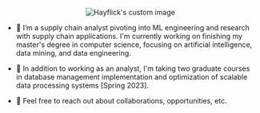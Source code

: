 <p align="center">
  <img src="https://github.com/Hayflick/Hayflick/blob/main/hellothere.gif" alt="Hayflick's custom image"/>
</p>


- 🔭 I’m a supply chain analyst pivoting into ML engineering and research with supply chain applications. I'm currently working on finishing my master's degree in computer science, focusing on artificial intelligence, data mining, and data engineering.

- 🌱 In addition to working as an analyst, I'm taking two graduate courses in database management implementation and optimization of scalable data processing systems [Spring 2023]. 

- 💬 Feel free to reach out about collaborations, opportunities, etc.

<!--
**Hayflick/Hayflick** is a ✨ _special_ ✨ repository because its `README.md` (this file) appears on your GitHub profile.

Here are some ideas to get you started:

- 🔭 I’m currently working on ...
- 🌱 I’m currently learning ...
- 👯 I’m looking to collaborate on ...
- 🤔 I’m looking for help with ...
- 💬 Ask me about ...
- 📫 How to reach me: ...
- 😄 Pronouns: ...
- ⚡ Fun fact: ...

### 👋
-->
